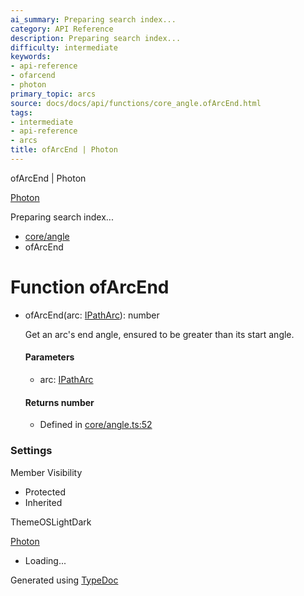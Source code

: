 ```yaml
---
ai_summary: Preparing search index...
category: API Reference
description: Preparing search index...
difficulty: intermediate
keywords:
- api-reference
- ofarcend
- photon
primary_topic: arcs
source: docs/docs/api/functions/core_angle.ofArcEnd.html
tags:
- intermediate
- api-reference
- arcs
title: ofArcEnd | Photon
---
```

ofArcEnd | Photon

[Photon](../index.md)




Preparing search index...

* [core/angle](../modules/core_angle.md)
* ofArcEnd

# Function ofArcEnd

* ofArcEnd(arc: [IPathArc](../interfaces/core_schema.IPathArc.md)): number

  Get an arc's end angle, ensured to be greater than its start angle.

  #### Parameters

  + arc: [IPathArc](../interfaces/core_schema.IPathArc.md)

  #### Returns number

  + Defined in [core/angle.ts:52](https://github.com/mwhite454/photon/blob/main/packages/photon/src/core/angle.ts#L52)

### Settings

Member Visibility

* Protected
* Inherited

ThemeOSLightDark

[Photon](../index.md)

* Loading...

Generated using [TypeDoc](https://typedoc.org/)
